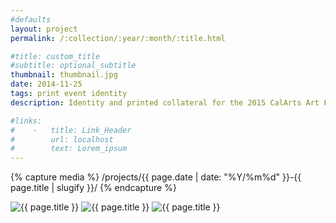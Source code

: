 ```yaml
---
#defaults
layout: project
permalink: /:collection/:year/:month/:title.html

#title: custom_title
#subtitle: optional_subtitle
thumbnail: thumbnail.jpg
date: 2014-11-25
tags: print event identity
description: Identity and printed collateral for the 2015 CalArts Art Festival. The CalArts Art Festival is a two-day event that celebrates and showcases the diverse art making practices within the community. The festival empowers the interdisciplinary capabilities of the institute by housing an infrastructure for collaborative art to thrive in.

#links:
#    -   title: Link_Header
#        url: localhost
#        text: Lorem_ipsum
---
```


<!-- set project media path -->
{% capture media %}
    /projects/{{ page.date | date: "%Y/%m%d" }}-{{ page.title | slugify }}/
{% endcapture %}
<!-- end -->

<!-- media -->
<img class="span8" src="{{ site.data.global_assets.placeholder }}" data-src="{{media|strip}}flier-cards.jpg" alt="{{ page.title }}">
<img class="span8" src="{{ site.data.global_assets.placeholder }}" data-src="{{media|strip}}overview.jpg" alt="{{ page.title }}">
<img class="span8" src="{{ site.data.global_assets.placeholder }}" data-src="{{media|strip}}lineup.jpg" alt="{{ page.title }}">
